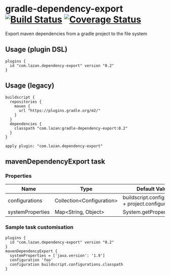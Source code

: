 # gradle-dependency-export [![Build Status](https://travis-ci.org/uklance/gradle-dependency-export.svg?branch=master)](https://travis-ci.org/uklance/gradle-dependency-export) <a href='https://coveralls.io/github/uklance/gradle-dependency-export?branch=master'><img src='https://coveralls.io/repos/github/uklance/gradle-dependency-export/badge.svg?branch=master' alt='Coverage Status' /></a>

Export maven dependencies from a gradle project to the file system

## Usage (plugin DSL)
```
plugins {
  id "com.lazan.dependency-export" version "0.2"
}
```

## Usage (legacy)
```
buildscript {
  repositories {
    maven {
      url "https://plugins.gradle.org/m2/"
    }
  }
  dependencies {
    classpath "com.lazan:gradle-dependency-export:0.2"
  }
}

apply plugin: "com.lazan.dependency-export"
```

## mavenDependencyExport task

### Properties

|Name|Type|Default Value|
|----|----|-------------|
|configurations|Collection\<Configuration\>|buildscript.configurations + project.configurations|
|systemProperties|Map\<String, Object\>|System.getProperties()|

### Sample task customisation
```
plugins {
  id "com.lazan.dependency-export" version "0.2"
}
mavenDependencyExport {
  systemProperties = ['java.version': '1.9']
  configuration 'foo'
  configuration buildscript.configurations.classpath
}
```
